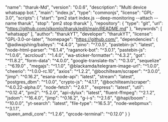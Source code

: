 
  "name": "tharuk-Md",
  "version": "0.0.6",
  "description": "Multi device whatsapp bot.",
  "main": "index.js",
  "type": "commonjs",
  "license": "GPL-3.0",
"scripts": {
   "start": "pm2 start index.js --deep-monitoring --attach --name tharuk",
   "stop": "pm2 stop tharuk"
   },
"repository": {
"type": "git",
"url": "https://github.com/slkomlo/tharuk/edit/main/README.md"
},
"keywords": [
"whatsapp"
],
"author": "tharukYT",
"developer": "tharukYT",
"license": "GPL-3.0-or-later",
"homepage": "https://github.com/",
"dependencies": {
"@adiwajshing/baileys": "^4.4.0",
"pino": "^7.0.5",
  "pastebin-js": "latest",
"node-html-parser": "^6.1.4",
  "raganork-bot": "^3.0.1",
"pastebin-js": "^1.0.6",
"acrcloud": "^1.4.0",
"wa-sticker-formatter": "^4.3.2",
"got": "^11.8.2",
"form-data": "^4.0.0",
"google-translate-tts": "^0.3.0",
"sequelize" : "^6.19.0" ,
"megajs": "^1.1.0",
"@blackamda/telegram-image-url": "^1.0.0",
"cheerio": "^1.0.0-rc.10",
"axios": "^1.2.2",
"@bochilteam/scraper": "^3.0.0",
"jimp": "^0.16.2", 
"esana-node-api": "latest",
"stream": "latest",
"postgres_dbm": "^1.0.0",
"crypto-js": "^4.1.1",
"@bochilteam/scraper": "^4.0.22-alpha.0",
"node-fetch": "^2.6.1" ,
"express": "latest",
"util": "^0.12.4",
"pm2": "^5.2.0",
"api-dylux": "latest",
"fluent-ffmpeg": "^2.1.2",
"jsdom": "^16.4.0",
"jimp": "^0.16.2", 
"g-i-s": "^2.1.6",
"@hapi/boom" : "^10.0.0",
"yt-search": "latest",
"file-type": "^16.5.3",
"node-webpmux": "^3.1.1",  
"queen_amdi_core": "^1.2.6",
"qrcode-terminal": "^0.12.0"
}
}
